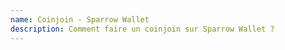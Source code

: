 ```yaml
---
name: Coinjoin - Sparrow Wallet
description: Comment faire un coinjoin sur Sparrow Wallet ?
---
```

